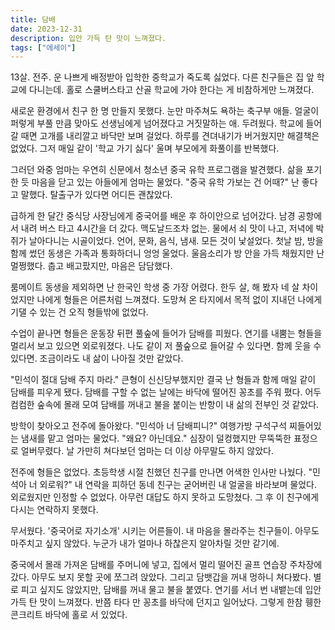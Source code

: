 ```yaml
---
title: 담배
date: 2023-12-31
description: 입안 가득 탄 맛이 느껴졌다.
tags: ["에세이"]
---
```


13살. 전주. 운 나쁘게 배정받아 입학한 중학교가 죽도록 싫었다. 다른 친구들은 집 앞 학교에 다니는데. 홀로 스쿨버스타고 산골 학교에 가야 한다는 게 비참하게만 느껴졌다.

새로운 환경에서 친구 한 명 만들지 못했다. 눈만 마주쳐도 욕하는 축구부 애들. 얼굴이 퍼렇게 부풀 만큼 맞아도 선생님에게 넘어졌다고 거짓말하는 애. 두려웠다. 학교에 들어갈 때면 고개를 내리깔고 바닥만 보며 걸었다. 하루를 견뎌내기가 버거웠지만 해결책은 없었다. 그저 매일 같이 '학교 가기 싫다' 울며 부모에게 화풀이를 반복했다.

그러던 와중 엄마는 우연히 신문에서 청소년 중국 유학 프로그램을 발견했다. 삶을 포기한 듯 마음을 닫고 있는 아들에게 엄마는 물었다. "중국 유학 가보는 건 어때?" 난 좋다고 말했다. 탈출구가 있다면 어디든 괜찮았다.

급하게 한 달간 중식당 사장님에게 중국어를 배운 후 하이안으로 넘어갔다. 남경 공항에서 내려 버스 타고 4시간을 더 갔다. 맥도날드조차 없는. 물에서 쇠 맛이 나고, 저녁에 박쥐가 날아다니는 시골이었다. 언어, 문화, 음식, 냄새. 모든 것이 낯설었다. 첫날 밤, 방을 함께 썼던 동생은 가족과 통화하더니 엉엉 울었다. 울음소리가 방 안을 가득 채웠지만 난 멀쩡했다. 춥고 배고팠지만, 마음은 담담했다.

룸메이트 동생을 제외하면 난 한국인 학생 중 가장 어렸다. 한두 살, 해 봤자 네 살 차이었지만 나에게 형들은 어른처럼 느껴졌다. 도망쳐 온 타지에서 목적 없이 지내던 나에게 기댈 수 있는 건 오직 형들밖에 없었다.

수업이 끝나면 형들은 운동장 뒤편 풀숲에 들어가 담배를 피웠다. 연기를 내뿜는 형들을 멀리서 보고 있으면 외로워졌다. 나도 같이 저 풀숲으로 들어갈 수 있다면. 함께 웃을 수 있다면. 조금이라도 내 삶이 나아질 것만 같았다.

"민석이 절대 담배 주지 마라." 큰형이 신신당부했지만 결국 난 형들과 함께 매일 같이 담배를 피우게 됐다. 담배를 구할 수 없는 날에는 바닥에 떨어진 꽁초를 주워 폈다. 어두컴컴한 숲속에 몰래 모여 담배를 꺼내고 불을 붙이는 반항이 내 삶의 전부인 것 같았다.

방학이 찾아오고 전주에 돌아왔다. "민석아 너 담배피니?" 여행가방 구석구석 찌들어있는 냄새를 맡고 엄마는 물었다. "왜요? 아닌데요." 심장이 덜컹했지만 무뚝뚝한 표정으로 얼버무렸다. 날 가만히 쳐다보던 엄마는 더 이상 아무말도 하지 않았다.

전주에 형들은 없었다. 초등학생 시절 친했던 친구를 만나면 어색한 인사만 나눴다. "민석아 너 외로워?" 내 연락을 피하던 동네 친구는 굳어버린 내 얼굴을 바라보며 물었다. 외로웠지만 인정할 수 없었다. 아무런 대답도 하지 못하고 도망쳤다. 그 후 이 친구에게 다시는 연락하지 못했다.

무서웠다. '중국어로 자기소개' 시키는 어른들이. 내 마음을 몰라주는 친구들이. 아무도 마주치고 싶지 않았다. 누군가 내가 얼마나 하찮은지 알아차릴 것만 같기에.

중국에서 몰래 가져온 담배를 주머니에 넣고, 집에서 멀리 떨어진 골프 연습장 주차장에 갔다. 아무도 보지 못할 곳에 쪼그려 앉았다. 그리고 담뱃갑을 꺼내 멍하니 쳐다봤다. 별로 피고 싶지도 않았지만, 담배를 꺼내 물고 불을 붙였다. 연기를 서너 번 내뱉는데 입안 가득 탄 맛이 느껴졌다. 반쯤 타다 만 꽁초를 바닥에 던지고 일어났다. 그렇게 한참 휑한 콘크리트 바닥에 홀로 서 있었다.